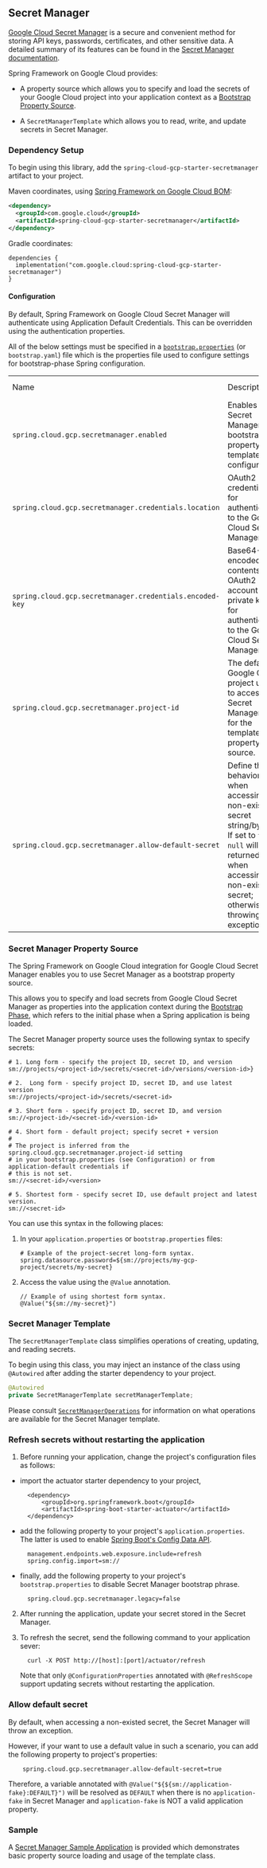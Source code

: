 ## Secret Manager

[Google Cloud Secret Manager](https://cloud.google.com/secret-manager)
is a secure and convenient method for storing API keys, passwords,
certificates, and other sensitive data. A detailed summary of its
features can be found in the [Secret Manager
documentation](https://cloud.google.com/blog/products/identity-security/introducing-google-clouds-secret-manager).

Spring Framework on Google Cloud provides:

  - A property source which allows you to specify and load the secrets
    of your Google Cloud project into your application context as a [Bootstrap
    Property
    Source](https://cloud.spring.io/spring-cloud-commons/multi/multi__spring_cloud_context_application_context_services.html#_the_bootstrap_application_context).

  - A `SecretManagerTemplate` which allows you to read, write, and
    update secrets in Secret Manager.

### Dependency Setup

To begin using this library, add the
`spring-cloud-gcp-starter-secretmanager` artifact to your project.

Maven coordinates,
using [Spring Framework on Google Cloud BOM](getting-started.xml#bill-of-materials):

``` xml
<dependency>
  <groupId>com.google.cloud</groupId>
  <artifactId>spring-cloud-gcp-starter-secretmanager</artifactId>
</dependency>
```

Gradle coordinates:

    dependencies {
      implementation("com.google.cloud:spring-cloud-gcp-starter-secretmanager")
    }

#### Configuration

By default, Spring Framework on Google Cloud Secret Manager will authenticate using
Application Default Credentials. This can be overridden using the
authentication properties.

<div class="note">

All of the below settings must be specified in a
[`bootstrap.properties`](https://cloud.spring.io/spring-cloud-commons/multi/multi__spring_cloud_context_application_context_services.html#_the_bootstrap_application_context)
(or `bootstrap.yaml`) file which is the properties file used to
configure settings for bootstrap-phase Spring configuration.

</div>

|                                                                                                                 |                                                                                                                                                                                       |          |                                                                                                                                 |
|-----------------------------------------------------------------------------------------------------------------|---------------------------------------------------------------------------------------------------------------------------------------------------------------------------------------| -------- | ------------------------------------------------------------------------------------------------------------------------------- |
| Name                                                                                                            | Description                                                                                                                                                                           | Required | Default value                                                                                                                   |
| `spring.cloud.gcp.secretmanager.enabled`                                                                        | Enables the Secret Manager bootstrap property and template configuration.                                                                                                             | No       | `true`                                                                                                                          |
| `spring.cloud.gcp.secretmanager.credentials.location`                                                           | OAuth2 credentials for authenticating to the Google Cloud Secret Manager API.                                                                                                         | No       | By default, infers credentials from [Application Default Credentials](https://cloud.google.com/docs/authentication/production). |
| `spring.cloud.gcp.secretmanager.credentials.encoded-key`                                                        | Base64-encoded contents of OAuth2 account private key for authenticating to the Google Cloud Secret Manager API.                                                                      | No       | By default, infers credentials from [Application Default Credentials](https://cloud.google.com/docs/authentication/production). |
| `spring.cloud.gcp.secretmanager.project-id`                                                                     | The default Google Cloud project used to access Secret Manager API for the template and property source.                                                                                       | No       | By default, infers the project from [Application Default Credentials](https://cloud.google.com/docs/authentication/production). |
| `spring.cloud.gcp.secretmanager.allow-default-secret`                                                           | Define the behavior when accessing a non-existent secret string/bytes. If set to `true`, `null` will be returned when accessing a non-existent secret; otherwise throwing an exception. | No | `false`|

### Secret Manager Property Source

The Spring Framework on Google Cloud integration for Google Cloud Secret Manager enables
you to use Secret Manager as a bootstrap property source.

This allows you to specify and load secrets from Google Cloud Secret
Manager as properties into the application context during the [Bootstrap
Phase](https://cloud.spring.io/spring-cloud-commons/reference/html/#the-bootstrap-application-context),
which refers to the initial phase when a Spring application is being
loaded.

The Secret Manager property source uses the following syntax to specify
secrets:

    # 1. Long form - specify the project ID, secret ID, and version
    sm://projects/<project-id>/secrets/<secret-id>/versions/<version-id>}
    
    # 2.  Long form - specify project ID, secret ID, and use latest version
    sm://projects/<project-id>/secrets/<secret-id>
    
    # 3. Short form - specify project ID, secret ID, and version
    sm://<project-id>/<secret-id>/<version-id>
    
    # 4. Short form - default project; specify secret + version
    #
    # The project is inferred from the spring.cloud.gcp.secretmanager.project-id setting
    # in your bootstrap.properties (see Configuration) or from application-default credentials if
    # this is not set.
    sm://<secret-id>/<version>
    
    # 5. Shortest form - specify secret ID, use default project and latest version.
    sm://<secret-id>

You can use this syntax in the following places:

1.  In your `application.properties` or `bootstrap.properties` files:
    
        # Example of the project-secret long-form syntax.
        spring.datasource.password=${sm://projects/my-gcp-project/secrets/my-secret}

2.  Access the value using the `@Value` annotation.
    
        // Example of using shortest form syntax.
        @Value("${sm://my-secret}")

### Secret Manager Template

The `SecretManagerTemplate` class simplifies operations of creating,
updating, and reading secrets.

To begin using this class, you may inject an instance of the class using
`@Autowired` after adding the starter dependency to your project.

``` java
@Autowired
private SecretManagerTemplate secretManagerTemplate;
```

Please consult
[`SecretManagerOperations`](https://github.com/GoogleCloudPlatform/spring-cloud-gcp/blob/main/spring-cloud-gcp-secretmanager/src/main/java/com/google/cloud/spring/secretmanager/SecretManagerOperations.java)
for information on what operations are available for the Secret Manager
template.

### Refresh secrets without restarting the application

1. Before running your application, change the project's configuration files as follows:

- import the actuator starter dependency to your project,

        <dependency>
            <groupId>org.springframework.boot</groupId>
            <artifactId>spring-boot-starter-actuator</artifactId>
        </dependency>

- add the following property to your project's `application.properties`. The latter is used to enable [Spring Boot's Config Data API](https://spring.io/blog/2020/08/14/config-file-processing-in-spring-boot-2-4).

        management.endpoints.web.exposure.include=refresh
        spring.config.import=sm://

- finally, add the following property to your project's `bootstrap.properties` to disable
  Secret Manager bootstrap phrase.
 
        spring.cloud.gcp.secretmanager.legacy=false


2. After running the application, update your secret stored in the Secret Manager.

3. To refresh the secret, send the following command to your application sever:

         curl -X POST http://[host]:[port]/actuator/refresh

    Note that only `@ConfigurationProperties` annotated with `@RefreshScope` support updating secrets without restarting the application.

### Allow default secret

By default, when accessing a non-existed secret, the Secret Manager will throw an exception.

However, if your want to use a default value in such a scenario, you can add the following property to project's properties:

        spring.cloud.gcp.secretmanager.allow-default-secret=true

Therefore, a variable annotated with `@Value("${${sm://application-fake}:DEFAULT}")` will be resolved as `DEFAULT` when there is no `application-fake` in Secret Manager and `application-fake` is NOT a valid application property.

### Sample

A [Secret Manager Sample
Application](https://github.com/GoogleCloudPlatform/spring-cloud-gcp/tree/main/spring-cloud-gcp-samples/spring-cloud-gcp-secretmanager-sample)
is provided which demonstrates basic property source loading and usage
of the template class.
